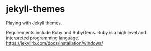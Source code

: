 # jekyll-themes
Playing with Jekyll themes.

Requirements include Ruby and RubyGems. Ruby is a high level and interpreted programming language. https://jekyllrb.com/docs/installation/windows/
